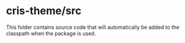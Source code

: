 # cris-theme/src

This folder contains source code that will automatically be added to the classpath when
the package is used.
